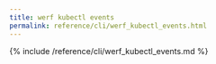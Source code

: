 ```yaml
---
title: werf kubectl events
permalink: reference/cli/werf_kubectl_events.html
---
```


{% include /reference/cli/werf_kubectl_events.md %}
